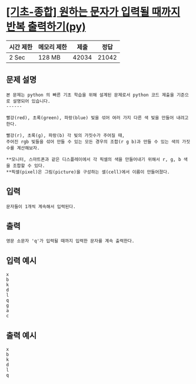 # [[기초-종합] 원하는 문자가 입력될 때까지 반복 출력하기(py)](https://codeup.kr/problem.php?id=6078)

| 시간 제한 | 메모리 제한 | 제출 | 정답 |
| --- | --- | --- | --- |
| 2 Sec | 128 MB | 42034 | 21042 |

## **문제 설명**

```
본 문제는 python 의 빠른 기초 학습을 위해 설계된 문제로서 python 코드 제출을 기준으로 설명되어 있습니다. 
------

빨강(red), 초록(green), 파랑(blue) 빛을 섞어 여러 가지 다른 색 빛을 만들어 내려고 한다.

빨강(r), 초록(g), 파랑(b) 각 빛의 가짓수가 주어질 때,
주어진 rgb 빛들을 섞어 만들 수 있는 모든 경우의 조합(r g b)과 만들 수 있는 색의 가짓 수를 계산해보자.  

**모니터, 스마트폰과 같은 디스플레이에서 각 픽셀의 색을 만들어내기 위해서 r, g, b 색을 조합할 수 있다.
**픽셀(pixel)은 그림(picture)을 구성하는 셀(cell)에서 이름이 만들어졌다.
```

## 입력

```
문자들이 1개씩 계속해서 입력된다.
```

## 출력

```
영문 소문자 'q'가 입력될 때까지 입력한 문자를 계속 출력한다.
```

## 입력 예시

```
x
b
k
d
l
q
g
a
c
```

## 출력 예시

```
x
b
k
d
l
q
```
